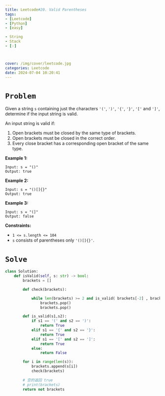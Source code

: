 ```yaml
---
title: Leetcode#20. Valid Parentheses
tags:
- [Leetcode]
- [Python]
- [easy]

- String
- Stack
- [💡]



cover: /img/cover/leetcode.jpg
categories: Leetcode
date: 2024-07-04 10:20:41
---
```


# `Problem`

Given a string `s` containing just the characters `'('`, `')'`, `'{'`, `'}'`, `'['` and `']'`, determine if the input string is valid.

An input string is valid if:

1. Open brackets must be closed by the same type of brackets.
2. Open brackets must be closed in the correct order.
3. Every close bracket has a corresponding open bracket of the same type.

**Example 1:**

```
Input: s = "()"
Output: true

```

**Example 2:**

```
Input: s = "()[]{}"
Output: true

```

**Example 3:**

```
Input: s = "(]"
Output: false

```

**Constraints:**

- `1 <= s.length <= 104`
- `s` consists of parentheses only `'()[]{}'`.

# `Solve`

```python
class Solution:
    def isValid(self, s: str) -> bool:
        brackets = []

        def check(brackets):

            while len(brackets) >= 2 and is_valid( brackets[-2] , brackets[-1]  ):
                brackets.pop()
                brackets.pop()

        def is_valid(s1,s2):
            if s1 == '(' and s2 == ')':
                return True
            elif s1 == '{' and s2 == '}':
                return True
            elif s1 == '[' and s2 == ']':
                return True
            else:
                return False

        for i in range(len(s)):
            brackets.append(s[i])
            check(brackets)
        
        # 空的返回 true
        # print(brackets)
        return not brackets

        
```